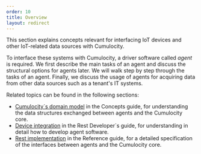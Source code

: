 ```yaml
---
order: 10
title: Overview
layout: redirect
---
```



This section explains concepts relevant for interfacing IoT devices and other IoT-related data sources with Cumulocity.

To interface these systems with Cumulocity, a driver software called *agent* is required. We first describe the main tasks of an agent and discuss the structural options for agents later. We will walk step by step through the tasks of an agent. Finally, we discuss the usage of agents for acquiring data from other data sources such as a tenant's IT systems.

Related topics can be found in the following sections:

-   [Cumulocity´s domain model](/guides/concepts/domain-model) in the Concepts guide, for understanding the data structures exchanged between agents and the Cumulocity core.
-   [Device integration](/guides/rest/device-integration) in the Rest Developer`s guide, for understanding in detail how to develop agent software.
-   [Rest implementation](/guides/reference/rest-implementation) in the Reference guide, for a detailed specification of the interfaces between agents and the Cumulocity core.